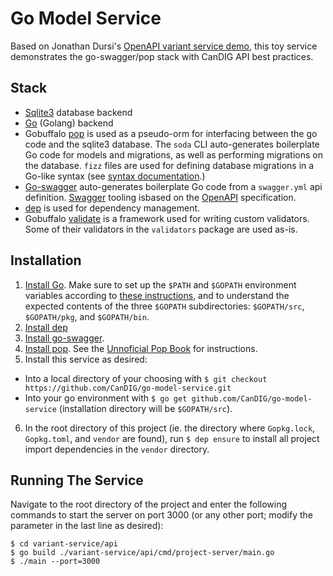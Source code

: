 # Go Model Service

Based on Jonathan Dursi's [OpenAPI variant service demo](https://github.com/ljdursi/openapi_calls_example), this toy service demonstrates the go-swagger/pop stack with CanDIG API best practices.

## Stack

- [Sqlite3](https://www.sqlite.org/index.html) database backend
- [Go](https://golang.org/) (Golang) backend
- Gobuffalo [pop](https://github.com/gobuffalo/pop) is used as a pseudo-orm for interfacing between the go code and the sqlite3 database. The `soda` CLI auto-generates boilerplate Go code for models and migrations, as well as performing migrations on the database. `fizz` files are used for defining database migrations in a Go-like syntax (see [syntax documentation](https://github.com/markbates/pop/tree/master/fizz).)
- [Go-swagger](https://goswagger.io/) auto-generates boilerplate Go code from a `swagger.yml` api definition. [Swagger](https://swagger.io/) tooling isbased on the [OpenAPI](https://www.openapis.org/) specification.
- [dep](https://golang.github.io/dep/docs/introduction.html) is used for dependency management.
- Gobuffalo [validate](https://github.com/gobuffalo/validate) is a framework used for writing custom validators. Some of their validators in the `validators` package are used as-is.

## Installation

1. [Install Go](https://golang.org/doc/install). Make sure to set up the `$PATH` and `$GOPATH` environment variables according to [these instructions](https://www.digitalocean.com/community/tutorials/), and to understand the expected contents of the three `$GOPATH` subdirectories: `$GOPATH/src`, `$GOPATH/pkg`, and `$GOPATH/bin`.
2. [Install dep](https://golang.github.io/dep/docs/installation.html)
3. [Install go-swagger](https://goswagger.io/install.html).
4. [Install pop](https://github.com/gobuffalo/pop). See the [Unnoficial Pop Book](https://andrew-sledge.gitbooks.io/the-unofficial-pop-book/content/installation.html) for instructions.
5. Install this service as desired:
  * Into a local directory of your choosing with
  `$ git checkout https://github.com/CanDIG/go-model-service.git`
  * Into your go environment with 
  `$ go get github.com/CanDIG/go-model-service`
  (installation directory will be `$GOPATH/src`).
6. In the root directory of this project (ie. the directory where `Gopkg.lock`, `Gopkg.toml`, and `vendor` are found), run 
`$ dep ensure`
to install all project import dependencies in the `vendor` directory.

## Running The Service

Navigate to the root directory of the project and enter the following commands to start the server on port 3000 (or any other port; modify the parameter in the last line as desired):
```
$ cd variant-service/api
$ go build ./variant-service/api/cmd/project-server/main.go
$ ./main --port=3000
```